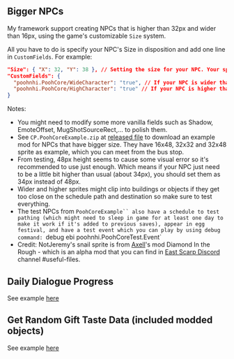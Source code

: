 ## Bigger NPCs

My framework support creating NPCs that is higher than 32px and wider than 16px, using the game's customizable `Size` system.

All you have to do is specify your NPC's Size in disposition and add one line in `CustomFields`. For example:

```json
﻿"Size": { "X": 32, "Y": 38 }, // Setting the size for your NPC. Your spritesheet for them should match this data. See example pack.
"CustomFields": {
  "poohnhi.PoohCore/WideCharacter": "true", // If your NPC is wider than 16px, put this in their CustomFields
  "poohnhi.PoohCore/HighCharacter": "true" // If your NPC is higher than 32px, put this in their CustomFields
}
```

Notes:
- You might need to modify some more vanilla fields such as Shadow, EmoteOffset, MugShotSourceRect,... to polish them.
- See `CP.PoohCoreExample.zip` at [released file](https://github.com/poohnhi/PoohCore/releases) to download an example mod for NPCs that have bigger size. They have 16x48, 32x32 and 32x48 sprite as example, which you can meet from the bus stop.
- From testing, 48px height seems to cause some visual error so it's recommended to use just enough. Which means if your NPC just need to be a little bit higher than usual (about 34px), you should set them as 34px instead of 48px.
- Wider and higher sprites might clip into buildings or objects if they get too close on the schedule path and destination so make sure to test everything.
- The test NPCs from `PoohCoreExample`` also have a schedule to test pathing (which might need to sleep in game for at least one day to make it work if it's added to previous saves), appear in egg festival, and have a test event which you can play by using debug command:
`debug ebi poohnhi.PoohCoreTest.Event`
- Credit: NotJeremy's snail sprite is from [Axell](https://next.nexusmods.com/profile/7thAxis/about-me?gameId=1303)'s mod Diamond In the Rough - which is an alpha mod that you can find in [East Scarp Discord](https://discord.gg/JgZtzUSXY3) channel #useful-files.

## Daily Dialogue Progress
See example [here](https://github.com/poohnhi/PoohCore/tree/main/.%5BCP%5D%20Daily%20Dialogue%20Progression%20Example)

## Get Random Gift Taste Data (included modded objects)
See example [here](https://github.com/poohnhi/PoohCore/tree/main/.%5BCP%5D%20More%20Gift%20Taste%20Reveal%20Dialogue)

